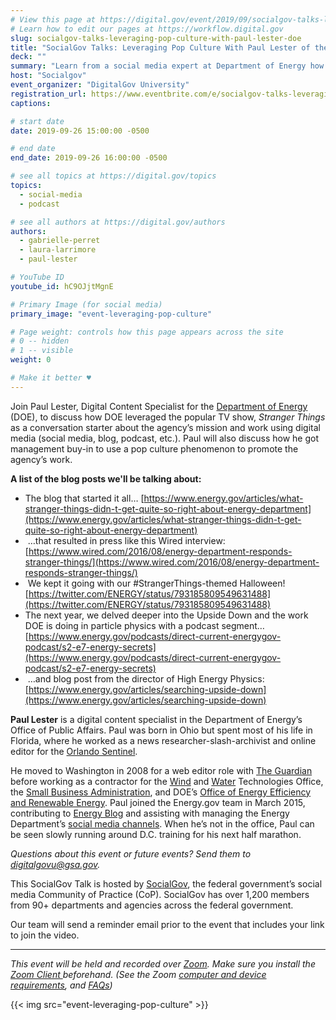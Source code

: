 ```yaml
---
# View this page at https://digital.gov/event/2019/09/socialgov-talks-leveraging-pop-culture-with
# Learn how to edit our pages at https://workflow.digital.gov
slug: socialgov-talks-leveraging-pop-culture-with-paul-lester-doe
title: "SocialGov Talks: Leveraging Pop Culture With Paul Lester of the DOE"
deck: ""
summary: "Learn from a social media expert at Department of Energy how to use pop culture references as a jumping off point to talk about your agency’s work."
host: "Socialgov"
event_organizer: "DigitalGov University"
registration_url: https://www.eventbrite.com/e/socialgov-talks-leveraging-pop-culture-with-paul-lester-of-the-doe-registration-66348428937
captions: 

# start date
date: 2019-09-26 15:00:00 -0500

# end date
end_date: 2019-09-26 16:00:00 -0500

# see all topics at https://digital.gov/topics
topics: 
  - social-media
  - podcast

# see all authors at https://digital.gov/authors
authors: 
  - gabrielle-perret
  - laura-larrimore
  - paul-lester

# YouTube ID
youtube_id: hC9OJjtMgnE

# Primary Image (for social media)
primary_image: "event-leveraging-pop-culture"

# Page weight: controls how this page appears across the site
# 0 -- hidden
# 1 -- visible
weight: 0

# Make it better ♥
---
```


Join Paul Lester, Digital Content Specialist for the [Department of Energy](https://www.energy.gov/) (DOE), to discuss how DOE leveraged the popular TV show, _Stranger Things_ as a conversation starter about the agency’s mission and work using digital media (social media, blog, podcast, etc.). Paul will also discuss how he got management buy-in to use a pop culture phenomenon to promote the agency’s work.

**A list of the blog posts we'll be talking about:**

- The blog that started it all… [https://www.energy.gov/articles/what-stranger-things-didn-t-get-quite-so-right-about-energy-department](https://www.energy.gov/articles/what-stranger-things-didn-t-get-quite-so-right-about-energy-department)
-  …that resulted in press like this Wired interview: [https://www.wired.com/2016/08/energy-department-responds-stranger-things/](https://www.wired.com/2016/08/energy-department-responds-stranger-things/)
-  We kept it going with our #StrangerThings-themed Halloween! [https://twitter.com/ENERGY/status/793185809549631488](https://twitter.com/ENERGY/status/793185809549631488)
- The next year, we delved deeper into the Upside Down and the work DOE is doing in particle physics with a podcast segment… [https://www.energy.gov/podcasts/direct-current-energygov-podcast/s2-e7-energy-secrets](https://www.energy.gov/podcasts/direct-current-energygov-podcast/s2-e7-energy-secrets)
-  …and blog post from the director of High Energy Physics: [https://www.energy.gov/articles/searching-upside-down](https://www.energy.gov/articles/searching-upside-down)

**Paul Lester** is a digital content specialist in the Department of Energy’s Office of Public Affairs. Paul was born in Ohio but spent most of his life in Florida, where he worked as a news researcher-slash-archivist and online editor for the [Orlando Sentinel](http://www.orlandosentinel.com/).

He moved to Washington in 2008 for a web editor role with [The Guardian](http://www.theguardian.com/us) before working as a contractor for the [Wind](https://www.energy.gov/node/779761) and [Water](https://www.energy.gov/node/779756) Technologies Office, the [Small Business Administration](https://www.sba.gov/), and DOE’s [Office of Energy Efficiency and Renewable Energy](https://www.energy.gov/eere/office-energy-efficiency-renewable-energy). Paul joined the Energy.gov team in March 2015, contributing to [Energy Blog](https://www.energy.gov/blog-archive) and assisting with managing the Energy Department’s [social media channels](https://www.energy.gov/about-us/web-policies/social-media). When he’s not in the office, Paul can be seen slowly running around D.C. training for his next half marathon.

_Questions about this event or future events? Send them to [digitalgovu@gsa.gov](mailto:digitalgovu@gsa.gov)._

This SocialGov Talk is hosted by [SocialGov](https://digital.gov/communities/social-media/), the federal government’s social media Community of Practice (CoP). SocialGov has over 1,200 members from 90+ departments and agencies across the federal government. 

Our team will send a reminder email prior to the event that includes your link to join the video. 

---

_This event will be held and recorded over [Zoom](https://www.zoom.us/). Make sure you install the [Zoom Client ](https://zoom.us/download#client&#95;4meeting) beforehand. (See the Zoom [computer and device requirements](https://support.zoom.us/hc/en-us/articles/201362023-System-Requirements-for-PC-Mac-and-Linux), and [FAQs](https://support.zoom.us/hc/en-us/sections/200277708-Frequently-Asked-Questions))_ 

{{< img src="event-leveraging-pop-culture" >}}
